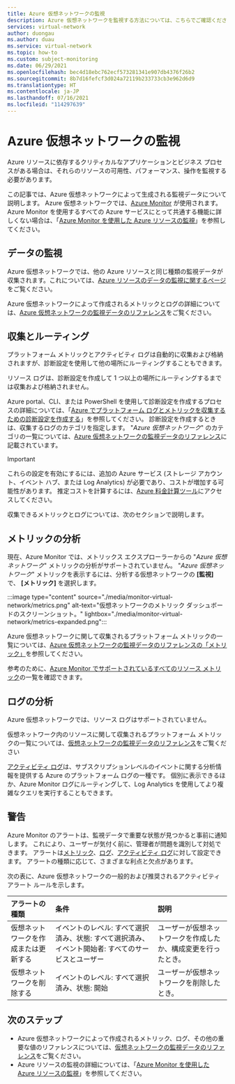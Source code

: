 ```yaml
---
title: Azure 仮想ネットワークの監視
description: Azure 仮想ネットワークを監視する方法については、こちらでご確認ください
services: virtual-network
author: duongau
ms.author: duau
ms.service: virtual-network
ms.topic: how-to
ms.custom: subject-monitoring
ms.date: 06/29/2021
ms.openlocfilehash: bec4d18ebc762ecf573281341e907db4376f26b2
ms.sourcegitcommit: 8b7d16fefcf3d024a72119b233733cb3e962d6d9
ms.translationtype: HT
ms.contentlocale: ja-JP
ms.lasthandoff: 07/16/2021
ms.locfileid: "114297639"
---
```

# <a name="monitoring-azure-virtual-network"></a>Azure 仮想ネットワークの監視

Azure リソースに依存するクリティカルなアプリケーションとビジネス プロセスがある場合は、それらのリソースの可用性、パフォーマンス、操作を監視する必要があります。 

この記事では、Azure 仮想ネットワークによって生成される監視データについて説明します。 Azure 仮想ネットワークでは、[Azure Monitor](../azure-monitor/overview.md) が使用されます。 Azure Monitor を使用するすべての Azure サービスにとって共通する機能に詳しくない場合は、「[Azure Monitor を使用した Azure リソースの監視](../azure-monitor/essentials/monitor-azure-resource.md)」を参照してください。

## <a name="monitoring-data"></a>データの監視 

Azure 仮想ネットワークでは、他の Azure リソースと同じ種類の監視データが収集されます。これについては、[Azure リソースのデータの監視に関するページ](../azure-monitor/essentials/monitor-azure-resource.md#monitoring-data)をご覧ください。 

Azure 仮想ネットワークによって作成されるメトリックとログの詳細については、[Azure 仮想ネットワークの監視データのリファレンス](monitor-virtual-network-reference.md)をご覧ください。

## <a name="collection-and-routing"></a>収集とルーティング

プラットフォーム メトリックとアクティビティ ログは自動的に収集および格納されますが、診断設定を使用して他の場所にルーティングすることもできます。  

リソース ログは、診断設定を作成して 1 つ以上の場所にルーティングするまでは収集および格納されません。

Azure portal、CLI、または PowerShell を使用して診断設定を作成するプロセスの詳細については、「[Azure でプラットフォーム ログとメトリックを収集するための診断設定を作成する](../azure-monitor/essentials/diagnostic-settings.md)」を参照してください。 診断設定を作成するときは、収集するログのカテゴリを指定します。 "*Azure 仮想ネットワーク*" のカテゴリの一覧については、[Azure 仮想ネットワークの監視データのリファレンス](monitor-virtual-network-reference.md#resource-logs)に記載されています。

> [!IMPORTANT]
> これらの設定を有効にするには、追加の Azure サービス (ストレージ アカウント、イベント ハブ、または Log Analytics) が必要であり、コストが増加する可能性があります。 推定コストを計算するには、[Azure 料金計算ツール](https://azure.microsoft.com/pricing/calculator)にアクセスしてください。

収集できるメトリックとログについては、次のセクションで説明します。

## <a name="analyzing-metrics"></a>メトリックの分析

現在、Azure Monitor では、メトリックス エクスプローラーからの "*Azure 仮想ネットワーク*" メトリックの分析がサポートされていません。 "*Azure 仮想ネットワーク*" メトリックを表示するには、分析する仮想ネットワークの **[監視]** で、 **[メトリック]** を選択します。

:::image type="content" source="./media/monitor-virtual-network/metrics.png" alt-text="仮想ネットワークのメトリック ダッシュボードのスクリーンショット。" lightbox="./media/monitor-virtual-network/metrics-expanded.png":::

Azure 仮想ネットワークに関して収集されるプラットフォーム メトリックの一覧については、[Azure 仮想ネットワークの監視データのリファレンスの「メトリック」](monitor-virtual-network-reference.md#metrics)を参照してください。

参考のために、[Azure Monitor でサポートされているすべてのリソース メトリック](../azure-monitor/essentials/metrics-supported.md)の一覧を確認できます。

## <a name="analyzing-logs"></a>ログの分析

Azure 仮想ネットワークでは、リソース ログはサポートされていません。

仮想ネットワーク内のリソースに関して収集されるプラットフォーム メトリックの一覧については、[仮想ネットワークの監視データのリファレンス](monitor-virtual-network-reference.md#resource-logs)をご覧ください   

[アクティビティ ログ](../azure-monitor/essentials/activity-log.md)は、サブスクリプションレベルのイベントに関する分析情報を提供する Azure のプラットフォーム ログの一種です。 個別に表示できるほか、Azure Monitor ログにルーティングして、Log Analytics を使用してより複雑なクエリを実行することもできます。  

## <a name="alerts"></a>警告

Azure Monitor のアラートは、監視データで重要な状態が見つかると事前に通知します。 これにより、ユーザーが気付く前に、管理者が問題を識別して対処できます。 アラートは[メトリック](../azure-monitor/alerts/alerts-metric-overview.md)、[ログ](../azure-monitor/alerts/alerts-unified-log.md)、[アクティビティ ログ](../azure-monitor/alerts/activity-log-alerts.md)に対して設定できます。 アラートの種類に応じて、さまざまな利点と欠点があります。

次の表に、Azure 仮想ネットワークの一般的および推奨されるアクティビティ アラート ルールを示します。

| アラートの種類 | 条件 | 説明  |
|:---|:---|:---|
| 仮想ネットワークを作成または更新する | イベントのレベル: すべて選択済み、状態: すべて選択済み、イベント開始者: すべてのサービスとユーザー | ユーザーが仮想ネットワークを作成したか、構成変更を行ったとき。 |
| 仮想ネットワークを削除する | イベントのレベル: すべて選択済み、状態: 開始 | ユーザーが仮想ネットワークを削除したとき。 |

## <a name="next-steps"></a>次のステップ

* Azure 仮想ネットワークによって作成されるメトリック、ログ、その他の重要な値のリファレンスについては、[仮想ネットワークの監視データのリファレンス](monitor-virtual-network-reference.md)をご覧ください。
* Azure リソースの監視の詳細については、「[Azure Monitor を使用した Azure リソースの監視](../azure-monitor/overview.md)」を参照してください。